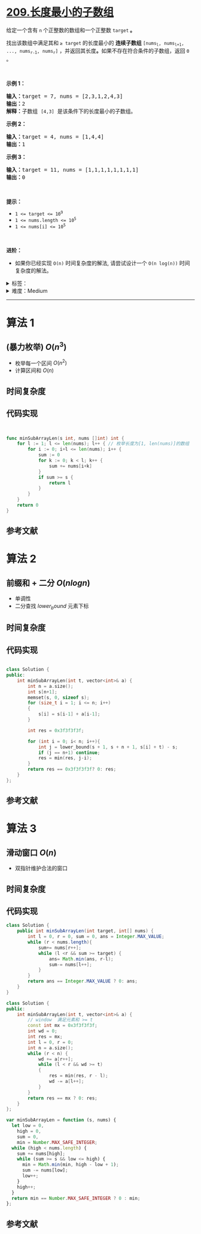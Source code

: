 # [209.长度最小的子数组](https://leetcode.cn/problems/minimum-size-subarray-sum/)

<p>给定一个含有 <code>n</code><strong> </strong>个正整数的数组和一个正整数 <code>target</code><strong> 。</strong></p>

<p>找出该数组中满足其和<strong> </strong><code>≥ target</code><strong> </strong>的长度最小的 <strong>连续子数组</strong> <code>[nums<sub>l</sub>, nums<sub>l+1</sub>, ..., nums<sub>r-1</sub>, nums<sub>r</sub>]</code> ，并返回其长度<strong>。</strong>如果不存在符合条件的子数组，返回 <code>0</code> 。</p>

<p> </p>

<p><strong>示例 1：</strong></p>

<pre>
<strong>输入：</strong>target = 7, nums = [2,3,1,2,4,3]
<strong>输出：</strong>2
<strong>解释：</strong>子数组 <code>[4,3]</code> 是该条件下的长度最小的子数组。
</pre>

<p><strong>示例 2：</strong></p>

<pre>
<strong>输入：</strong>target = 4, nums = [1,4,4]
<strong>输出：</strong>1
</pre>

<p><strong>示例 3：</strong></p>

<pre>
<strong>输入：</strong>target = 11, nums = [1,1,1,1,1,1,1,1]
<strong>输出：</strong>0
</pre>

<p> </p>

<p><strong>提示：</strong></p>

<ul>
	<li><code>1 <= target <= 10<sup>9</sup></code></li>
	<li><code>1 <= nums.length <= 10<sup>5</sup></code></li>
	<li><code>1 <= nums[i] <= 10<sup>5</sup></code></li>
</ul>

<p> </p>

<p><strong>进阶：</strong></p>

<ul>
	<li>如果你已经实现<em> </em><code>O(n)</code> 时间复杂度的解法, 请尝试设计一个 <code>O(n log(n))</code> 时间复杂度的解法。</li>
</ul>

<details>
<summary>标签：</summary>
['数组', '二分查找', '前缀和', '滑动窗口']
</details>

<details>
<summary>难度：Medium</summary>
喜欢：1283
</details>

---

# 算法 1

## (暴力枚举) $O(n^3)$

- 枚举每一个区间 $O(n^2)$
- 计算区间和 $O(n)$

## 时间复杂度

## 代码实现

```java []

```

```cpp []

```

```go []
func minSubArrayLen(s int, nums []int) int {
	for l := 1; l <= len(nums); l++ { // 枚举长度为[1, len(nums)]的数组
		for i := 0; i+l <= len(nums); i++ {
			sum := 0
			for k := 0; k < l; k++ {
				sum += nums[i+k]
			}
			if sum >= s {
				return l
			}
		}
	}
	return 0
}
```

## 参考文献

# 算法 2

## 前缀和 + 二分 $O(nlogn)$

- 单调性
- 二分查找 $lower_bound$ 元素下标

## 时间复杂度

## 代码实现

```java []

```

```cpp []
class Solution {
public:
    int minSubArrayLen(int t, vector<int>& a) {
        int n = a.size();
        int s[n+1];
        memset(s, 0, sizeof s);
        for (size_t i = 1; i <= n; i++)
        {
            s[i] = s[i-1] + a[i-1];
        }

        int res = 0x3f3f3f3f;

        for (int i = 0; i< n; i++){
            int j = lower_bound(s + 1, s + n + 1, s[i] + t) - s;
            if (j == n+1) continue;
            res = min(res, j-i);
        }
        return res == 0x3f3f3f3f? 0: res;
    }
};

```

## 参考文献

# 算法 3

## 滑动窗口 $O(n)$

- 双指针维护合法的窗口

## 时间复杂度

## 代码实现

```java []
class Solution {
    public int minSubArrayLen(int target, int[] nums) {
        int l = 0, r = 0, sum = 0, ans = Integer.MAX_VALUE;
        while (r < nums.length){
            sum+= nums[r++];
            while (l <r && sum >= target) {
                ans= Math.min(ans, r-l);
                sum-= nums[l++];
            }
        }
        return ans == Integer.MAX_VALUE ? 0: ans;
    }
}
```

```cpp []
class Solution {
public:
    int minSubArrayLen(int t, vector<int>& a) {
        // window  满足元素和 >= t
        const int mx = 0x3f3f3f3f;
        int wd = 0;
        int res = mx;
        int l = 0, r = 0;
        int n = a.size();
        while (r < n) {
            wd += a[r++];
            while (l < r && wd >= t)
            {
                res = min(res, r - l);
                wd -= a[l++];
            }
        }
        return res == mx ? 0: res;
    }
};
```

```javascript []
var minSubArrayLen = function (s, nums) {
  let low = 0,
    high = 0,
    sum = 0,
    min = Number.MAX_SAFE_INTEGER;
  while (high < nums.length) {
    sum += nums[high];
    while (sum >= s && low <= high) {
      min = Math.min(min, high - low + 1);
      sum -= nums[low];
      low++;
    }
    high++;
  }
  return min == Number.MAX_SAFE_INTEGER ? 0 : min;
};
```

## 参考文献
